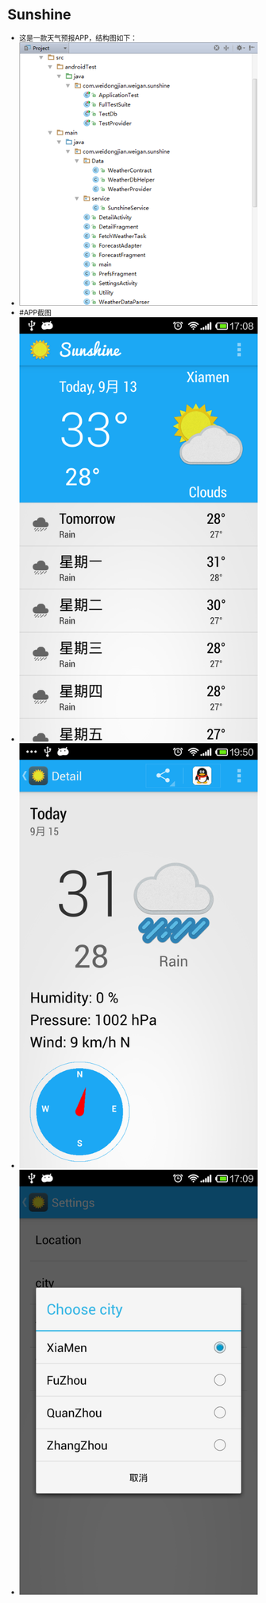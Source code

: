 Sunshine
========

* 这是一款天气预报APP，结构图如下：
* ![structure](https://raw.githubusercontent.com/weidongjian/ImageBackup/master/%E8%B7%AF%E5%BE%84%E5%9B%BE.PNG)
* #APP截图
* ![snip01](https://raw.githubusercontent.com/weidongjian/ImageBackup/master/%E8%B1%8C%E8%B1%86%E8%8D%9A%E6%88%AA%E5%9B%BE20140913170901.png)
* ![snip02](https://raw.githubusercontent.com/weidongjian/ImageBackup/master/%E8%B1%8C%E8%B1%86%E8%8D%9A%E6%88%AA%E5%9B%BE20140915195012.png)
* ![snip03](https://raw.githubusercontent.com/weidongjian/ImageBackup/master/%E8%B1%8C%E8%B1%86%E8%8D%9A%E6%88%AA%E5%9B%BE20140913170947.png)
